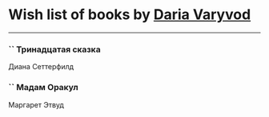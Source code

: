 # Wish list of books by [Daria Varyvod](https://www.facebook.com/profile.php?id=829893410524253)
---

### `` Тринадцатая сказка
Диана Сеттерфилд

### `` Мадам Оракул
Маргарет Этвуд

